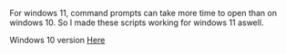 For windows 11, command prompts can take more time to open than on windows 10. So I made these scripts working for windows 11 aswell.

Windows 10 version [Here](https://github.com/SeenKid/flipper-zero-bad-usb/tree/main/windows10)
